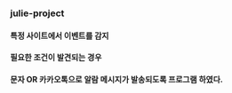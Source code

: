 ### julie-project
#### 특정 사이트에서 이벤트를 감지
#### 필요한 조건이 발견되는 경우
#### 문자 OR 카카오톡으로 알람 메시지가 발송되도록 프로그램 하였다.
